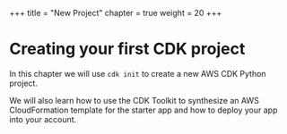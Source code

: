 +++
title = "New Project"
chapter = true
weight = 20
+++

# Creating your first CDK project

In this chapter we will use `cdk init` to create a new AWS CDK Python project.

We will also learn how to use the CDK Toolkit to synthesize an AWS
CloudFormation template for the starter app and how to deploy your app into your
account.
